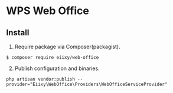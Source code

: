 # WPS Web Office

## Install
1. Require package via Composer(packagist).
```
$ composer require eiixy/web-office
```


2. Publish configuration and binaries.
```
php artisan vendor:publish --provider="Eiixy\WebOffice\Providers\WebOfficeServiceProvider"
```
